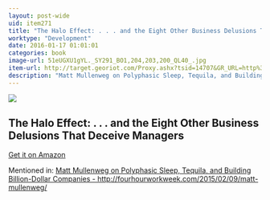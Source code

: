 ```yaml
---
layout: post-wide
uid: item271
title: "The Halo Effect: . . . and the Eight Other Business Delusions That Deceive Managers"
worktype: "Development"
date: 2016-01-17 01:01:01
categories: book
image-url: 51eUGXU1gYL._SY291_BO1,204,203,200_QL40_.jpg
item-url: http://target.georiot.com/Proxy.ashx?tsid=14707&GR_URL=http%3A%2F%2Fwww.amazon.com%2FHalo-Effect-Business-Delusions-Managers%2Fdp%2F1476784035
description: "Matt Mullenweg on Polyphasic Sleep, Tequila, and Building Billion-Dollar Companies - http://fourhourworkweek.com/2015/02/09/matt-mullenweg/"
---
```

<a href="http://target.georiot.com/Proxy.ashx?tsid=14707&GR_URL=http%3A%2F%2Fwww.amazon.com%2FHalo-Effect-Business-Delusions-Managers%2Fdp%2F1476784035" target="blank"><img src="../../../../img/thumbs/51eUGXU1gYL._SY291_BO1,204,203,200_QL40_.jpg" class="prod-img"></a>
<h2>The Halo Effect: . . . and the Eight Other Business Delusions That Deceive Managers</h2>
<p><a href="http://target.georiot.com/Proxy.ashx?tsid=14707&GR_URL=http%3A%2F%2Fwww.amazon.com%2FHalo-Effect-Business-Delusions-Managers%2Fdp%2F1476784035" target="blank">Get it on Amazon</a><p>
<p>Mentioned in: <a href="http://fourhourworkweek.com/2015/02/09/matt-mullenweg/" target="blank">Matt Mullenweg on Polyphasic Sleep, Tequila, and Building Billion-Dollar Companies - http://fourhourworkweek.com/2015/02/09/matt-mullenweg/</a></p>
